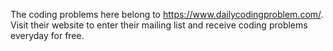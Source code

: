 The coding problems here belong to https://www.dailycodingproblem.com/. Visit their website to enter their mailing list and receive coding problems everyday for free.